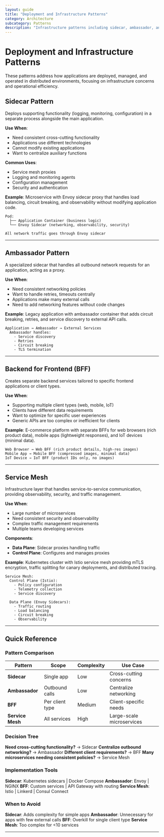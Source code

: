 ```yaml
---
layout: guide
title: "Deployment and Infrastructure Patterns"
category: Architecture
subcategory: Patterns
description: "Infrastructure patterns including sidecar, ambassador, anti-corruption layer, blue-green deployment, and canary releases for robust deployment strategies."
---
```


# Deployment and Infrastructure Patterns

These patterns address how applications are deployed, managed, and operated in distributed environments, focusing on infrastructure concerns and operational efficiency.

## Sidecar Pattern

Deploys supporting functionality (logging, monitoring, configuration) in a separate process alongside the main application.

**Use When**:
- Need consistent cross-cutting functionality
- Applications use different technologies
- Cannot modify existing applications
- Want to centralize auxiliary functions

**Common Uses**:

- Service mesh proxies
- Logging and monitoring agents
- Configuration management
- Security and authentication

**Example**: Microservice with Envoy sidecar proxy that handles load balancing, circuit breaking, and observability without modifying application code.

```
Pod:
  ├── Application Container (business logic)
  └── Envoy Sidecar (networking, observability, security)

All network traffic goes through Envoy sidecar
```

---

## Ambassador Pattern

A specialized sidecar that handles all outbound network requests for an application, acting as a proxy.

**Use When**:
- Need consistent networking policies
- Want to handle retries, timeouts centrally
- Applications make many external calls
- Need to add networking features without code changes

**Example**: Legacy application with ambassador container that adds circuit breaking, retries, and service discovery to external API calls.

```
Application → Ambassador → External Services
  Ambassador handles:
    - Service discovery
    - Retries
    - Circuit breaking
    - TLS termination
```

---

## Backend for Frontend (BFF)

Creates separate backend services tailored to specific frontend applications or client types.

**Use When**:
- Supporting multiple client types (web, mobile, IoT)
- Clients have different data requirements
- Want to optimize for specific user experiences
- Generic APIs are too complex or inefficient for clients

**Example**: E-commerce platform with separate BFFs for web browsers (rich product data), mobile apps (lightweight responses), and IoT devices (minimal data).

```
Web Browser → Web BFF (rich product details, high-res images)
Mobile App → Mobile BFF (compressed images, minimal data)
IoT Device → IoT BFF (product IDs only, no images)
```

---

## Service Mesh

Infrastructure layer that handles service-to-service communication, providing observability, security, and traffic management.

**Use When**:
- Large number of microservices
- Need consistent security and observability
- Complex traffic management requirements
- Multiple teams developing services

**Components**:

- **Data Plane**: Sidecar proxies handling traffic
- **Control Plane**: Configures and manages proxies

**Example**: Kubernetes cluster with Istio service mesh providing mTLS encryption, traffic splitting for canary deployments, and distributed tracing.

```
Service Mesh:
  Control Plane (Istio):
    - Policy configuration
    - Telemetry collection
    - Service discovery

  Data Plane (Envoy Sidecars):
    - Traffic routing
    - Load balancing
    - Circuit breaking
    - Observability
```

---

## Quick Reference

### Pattern Comparison

| Pattern | Scope | Complexity | Use Case |
|---------|-------|------------|----------|
| **Sidecar** | Single app | Low | Cross-cutting concerns |
| **Ambassador** | Outbound calls | Low | Centralize networking |
| **BFF** | Per client type | Medium | Client-specific needs |
| **Service Mesh** | All services | High | Large-scale microservices |

### Decision Tree

**Need cross-cutting functionality?** → Sidecar
**Centralize outbound networking?** → Ambassador
**Different client requirements?** → BFF
**Many microservices needing consistent policies?** → Service Mesh

### Implementation Tools

**Sidecar**: Kubernetes sidecars | Docker Compose
**Ambassador**: Envoy | NGINX
**BFF**: Custom services | API Gateway with routing
**Service Mesh**: Istio | Linkerd | Consul Connect

### When to Avoid

**Sidecar**: Adds complexity for simple apps
**Ambassador**: Unnecessary for apps with few external calls
**BFF**: Overkill for single client type
**Service Mesh**: Too complex for <10 services

---
